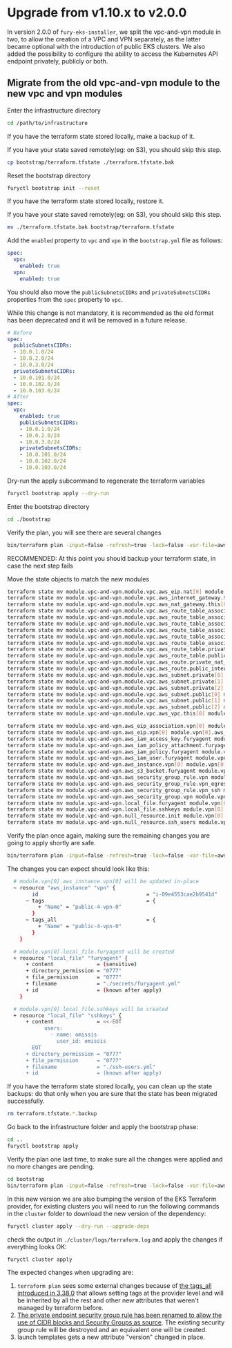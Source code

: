 # Upgrade from v1.10.x to v2.0.0

In version 2.0.0 of `fury-eks-installer`, we split the vpc-and-vpn module in two, to allow the creation of a VPC and VPN separately, as the latter became optional with the introduction of public EKS clusters.
We also added the possibility to configure the ability to access the Kubernetes API endpoint privately, publicly or both.

## Migrate from the old vpc-and-vpn module to the new vpc and vpn modules

Enter the infrastructure directory

```sh
cd /path/to/infrastructure
```

If you have the terraform state stored locally, make a backup of it.

If you have your state saved remotely(eg: on S3), you should skip this step.

```sh
cp bootstrap/terraform.tfstate ./terraform.tfstate.bak
```

Reset the bootstrap directory

```sh
furyctl bootstrap init --reset
```

If you have the terraform state stored locally, restore it.

If you have your state saved remotely(eg: on S3), you should skip this step.

```sh
mv ./terraform.tfstate.bak bootstrap/terraform.tfstate
```

Add the `enabled` property to `vpc` and `vpn` in the `bootstrap.yml` file as follows:

```yaml
spec:
  vpc:
    enabled: true
  vpn:
    enabled: true
```

You should also move the `publicSubnetsCIDRs` and `privateSubnetsCIDRs` properties from the `spec` property to `vpc`.

While this change is not mandatory, it is recommended as the old format has been deprecated and it will be removed in a future release.

```yaml
# Before
spec:
  publicSubnetsCIDRs:
  - 10.0.1.0/24
  - 10.0.2.0/24
  - 10.0.3.0/24
  privateSubnetsCIDRs:
  - 10.0.101.0/24
  - 10.0.102.0/24
  - 10.0.103.0/24
# After
spec:
  vpc:
    enabled: true
    publicSubnetsCIDRs:
    - 10.0.1.0/24
    - 10.0.2.0/24
    - 10.0.3.0/24
    privateSubnetsCIDRs:
    - 10.0.101.0/24
    - 10.0.102.0/24
    - 10.0.103.0/24
```

Dry-run the apply subcommand to regenerate the terraform variables

```sh
furyctl bootstrap apply --dry-run
```

Enter the bootstrap directory

```sh
cd ./bootstrap
```

Verify the plan, you will see there are several changes

```sh
bin/terraform plan -input=false -refresh=true -lock=false -var-file=aws.tfvars
```

RECOMMENDED: At this point you should backup your terraform state, in case the next step fails

Move the state objects to match the new modules

```sh
terraform state mv module.vpc-and-vpn.module.vpc.aws_eip.nat[0] module.vpc[0].module.vpc.aws_eip.nat[0]
terraform state mv module.vpc-and-vpn.module.vpc.aws_internet_gateway.this[0] module.vpc[0].module.vpc.aws_internet_gateway.this[0]
terraform state mv module.vpc-and-vpn.module.vpc.aws_nat_gateway.this[0] module.vpc[0].module.vpc.aws_nat_gateway.this[0]
terraform state mv module.vpc-and-vpn.module.vpc.aws_route_table_association.private[0] module.vpc[0].module.vpc.aws_route_table_association.private[0]
terraform state mv module.vpc-and-vpn.module.vpc.aws_route_table_association.private[1] module.vpc[0].module.vpc.aws_route_table_association.private[1]
terraform state mv module.vpc-and-vpn.module.vpc.aws_route_table_association.private[2] module.vpc[0].module.vpc.aws_route_table_association.private[2]
terraform state mv module.vpc-and-vpn.module.vpc.aws_route_table_association.public[0] module.vpc[0].module.vpc.aws_route_table_association.public[0]
terraform state mv module.vpc-and-vpn.module.vpc.aws_route_table_association.public[1] module.vpc[0].module.vpc.aws_route_table_association.public[1]
terraform state mv module.vpc-and-vpn.module.vpc.aws_route_table_association.public[2] module.vpc[0].module.vpc.aws_route_table_association.public[2]
terraform state mv module.vpc-and-vpn.module.vpc.aws_route_table.private[0] module.vpc[0].module.vpc.aws_route_table.private[0]
terraform state mv module.vpc-and-vpn.module.vpc.aws_route_table.public[0] module.vpc[0].module.vpc.aws_route_table.public[0]
terraform state mv module.vpc-and-vpn.module.vpc.aws_route.private_nat_gateway[0] module.vpc[0].module.vpc.aws_route.private_nat_gateway[0]
terraform state mv module.vpc-and-vpn.module.vpc.aws_route.public_internet_gateway[0] module.vpc[0].module.vpc.aws_route.public_internet_gateway[0]
terraform state mv module.vpc-and-vpn.module.vpc.aws_subnet.private[0] module.vpc[0].module.vpc.aws_subnet.private[0]
terraform state mv module.vpc-and-vpn.module.vpc.aws_subnet.private[1] module.vpc[0].module.vpc.aws_subnet.private[1]
terraform state mv module.vpc-and-vpn.module.vpc.aws_subnet.private[2] module.vpc[0].module.vpc.aws_subnet.private[2]
terraform state mv module.vpc-and-vpn.module.vpc.aws_subnet.public[0] module.vpc[0].module.vpc.aws_subnet.public[0]
terraform state mv module.vpc-and-vpn.module.vpc.aws_subnet.public[1] module.vpc[0].module.vpc.aws_subnet.public[1]
terraform state mv module.vpc-and-vpn.module.vpc.aws_subnet.public[2] module.vpc[0].module.vpc.aws_subnet.public[2]
terraform state mv module.vpc-and-vpn.module.vpc.aws_vpc.this[0] module.vpc[0].module.vpc.aws_vpc.this[0]

terraform state mv module.vpc-and-vpn.aws_eip_association.vpn[0] module.vpn[0].aws_eip_association.vpn[0]
terraform state mv module.vpc-and-vpn.aws_eip.vpn[0] module.vpn[0].aws_eip.vpn[0]
terraform state mv module.vpc-and-vpn.aws_iam_access_key.furyagent module.vpn[0].aws_iam_access_key.furyagent
terraform state mv module.vpc-and-vpn.aws_iam_policy_attachment.furyagent module.vpn[0].aws_iam_policy_attachment.furyagent
terraform state mv module.vpc-and-vpn.aws_iam_policy.furyagent module.vpn[0].aws_iam_policy.furyagent
terraform state mv module.vpc-and-vpn.aws_iam_user.furyagent module.vpn[0].aws_iam_user.furyagent
terraform state mv module.vpc-and-vpn.aws_instance.vpn[0] module.vpn[0].aws_instance.vpn[0]
terraform state mv module.vpc-and-vpn.aws_s3_bucket.furyagent module.vpn[0].aws_s3_bucket.furyagent
terraform state mv module.vpc-and-vpn.aws_security_group_rule.vpn module.vpn[0].aws_security_group_rule.vpn
terraform state mv module.vpc-and-vpn.aws_security_group_rule.vpn_egress module.vpn[0].aws_security_group_rule.vpn_egress
terraform state mv module.vpc-and-vpn.aws_security_group_rule.vpn_ssh module.vpn[0].aws_security_group_rule.vpn_ssh
terraform state mv module.vpc-and-vpn.aws_security_group.vpn module.vpn[0].aws_security_group.vpn
terraform state mv module.vpc-and-vpn.local_file.furyagent module.vpn[0].local_file.furyagent
terraform state mv module.vpc-and-vpn.local_file.sshkeys module.vpn[0].local_file.sshkeys
terraform state mv module.vpc-and-vpn.null_resource.init module.vpn[0].null_resource.init
terraform state mv module.vpc-and-vpn.null_resource.ssh_users module.vpn[0].null_resource.ssh_users
```

Verify the plan once again, making sure the remaining changes you are going to apply shortly are safe.

```sh
bin/terraform plan -input=false -refresh=true -lock=false -var-file=aws.tfvars
```

The changes you can expect should look like this:

```sh
  # module.vpn[0].aws_instance.vpn[0] will be updated in-place
  ~ resource "aws_instance" "vpn" {
        id                                   = "i-09e4553cae2b9541d"
      ~ tags                                 = {
          + "Name" = "public-4-vpn-0"
        }
      ~ tags_all                             = {
          + "Name" = "public-4-vpn-0"
        }
    }

  # module.vpn[0].local_file.furyagent will be created
  + resource "local_file" "furyagent" {
      + content              = (sensitive)
      + directory_permission = "0777"
      + file_permission      = "0777"
      + filename             = "./secrets/furyagent.yml"
      + id                   = (known after apply)
    }

  # module.vpn[0].local_file.sshkeys will be created
  + resource "local_file" "sshkeys" {
      + content              = <<-EOT
            users:
              - name: omissis
                user_id: omissis
        EOT
      + directory_permission = "0777"
      + file_permission      = "0777"
      + filename             = "./ssh-users.yml"
      + id                   = (known after apply)
```

If you have the terraform state stored locally, you can clean up the state backups:
do that only when you are sure that the state has been migrated successfully.

```sh
rm terraform.tfstate.*.backup
```

Go back to the infrastructure folder and apply the bootstrap phase:

```sh
cd ..
furyctl bootstrap apply
```

Verify the plan one last time, to make sure all the changes were applied and no more changes are pending.

```sh
cd bootstrap
bin/terraform plan -input=false -refresh=true -lock=false -var-file=aws.tfvars
```

In this new version we are also bumping the version of the EKS Terraform provider, for existing clusters you will need to run the following commands in the `cluster` folder to download the new version of the dependency:

```sh
furyctl cluster apply --dry-run --upgrade-deps
```

check the output in `./cluster/logs/terraform.log` and apply the changes if everything looks OK:

```sh
furyctl cluster apply
```

The expected changes when upgrading are:

1. `terraform plan` sees some external changes because of [the tags_all introduced in 3.38.0](https://registry.terraform.io/providers/hashicorp/aws/latest/docs/guides/resource-tagging#propagating-tags-to-all-resources) that allows setting tags at the provider level and will be inherited by all the rest and other new attributes that weren't managed by terraform before.
2. [The private endpoint security group rule has been renamed to allow the use of CIDR blocks and Security Groups as source](https://github.com/terraform-aws-modules/terraform-aws-eks/blob/master/CHANGELOG.md#v1700---2021-05-28). The existing security group rule will be destroyed and an equivalent one will be created.
3. launch templates gets a new attribute "version" changed in place.
